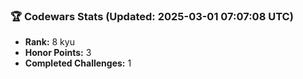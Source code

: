 ### 🏆 Codewars Stats (Updated: 2025-03-01 07:07:08 UTC)

- **Rank:** 8 kyu
- **Honor Points:** 3
- **Completed Challenges:** 1
